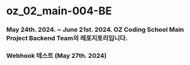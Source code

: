 # oz_02_main-004-BE
### May 24th. 2024. ~ June 21st. 2024. OZ Coding School Main Project Backend Team의 레포지토리입니다.
### Webhook 테스트 (May 27th. 2024)